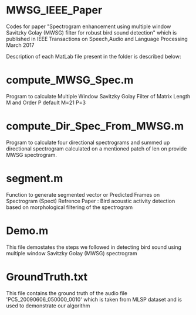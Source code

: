 # MWSG_IEEE_Paper
Codes for paper "Spectrogram enhancement using multiple window Savitzky Golay (MWSG) filter for robust bird sound detection" which is published in IEEE Transactions on Speech,Audio and Language Processing March 2017

Description of each MatLab file present in the folder is described below:

# compute_MWSG_Spec.m
 Program to calculate Multiple Window Savitzky Golay Filter of
 Matrix Length M and Order P default M=21 P=3

# compute_Dir_Spec_From_MWSG.m
 Program to calculate four directional spectrograms and summed up
 directional spectrogram calculated on a mentioned patch of len on provide MWSG spectrogram.

# segment.m
 Function to generate segmented vector or Predicted Frames on Spectrogram (Spect)
 Refrence Paper : Bird acoustic activity detection based on morphological filtering of the spectrogram

# Demo.m 
 This file demostates the steps we followed in detecting bird sound using multiple window Savitzky Golay (MWSG) spectrogram

# GroundTruth.txt
 This file contains the ground truth of the audio file 'PC5_20090606_050000_0010' which is taken from
 MLSP dataset and is used to demonstrate our algorithm
